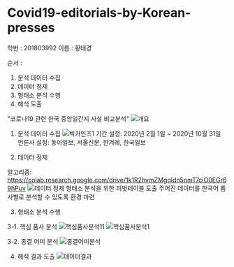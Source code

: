 # Covid19-editorials-by-Korean-presses

학번 : 201803992
이름 : 황태경

순서 :
1. 분석 데이터 수집
2. 데이터 정제
3. 형태소 분석 수행
4. 해석 도출


"코로나19 관련 한국 중앙일간지 사설 비교분석"
![개요](https://user-images.githubusercontent.com/74250157/102798523-9a048200-43f4-11eb-90fc-a7af0c7688f0.png)


1. 분석 데이터 수집
![빅카인즈1](https://user-images.githubusercontent.com/74250157/102798555-a38dea00-43f4-11eb-9d9d-89836fa19221.png)
기간 설정: 2020년 2월 1일 ~ 2020년 10월 31일
언론사 설정: 동아일보, 서울신문, 한겨레, 한국일보


2. 데이터 정제

알고리즘: https://colab.research.google.com/drive/1k1R2hvmZMgqIdn5nmT7ciO0EGr69hPuv
![데이터 정제](https://user-images.githubusercontent.com/74250157/102798837-ff587300-43f4-11eb-891e-ec99e3bf7d0d.png)
형태소 분석을 위한 피벗테이블 도출
주어진 데이터를 한국어 품사별로 분석할 수 있도록 환경 마련


3. 형태소 분석 수행

  3-1. 핵심 품사 분석
![핵심품사분석11](https://user-images.githubusercontent.com/74250157/102799117-67a75480-43f5-11eb-812c-9bf5f84d125f.png)
![핵심품사분석1](https://user-images.githubusercontent.com/74250157/102799145-71c95300-43f5-11eb-8c4f-9dc1c7c13a6d.png)

  3-2. 종결 어미 분석
![종결어미분석](https://user-images.githubusercontent.com/74250157/102799164-7aba2480-43f5-11eb-8b30-d3665eba1f4b.png)


4. 해석 결과 도출
![데이터결과](https://user-images.githubusercontent.com/74250157/102799196-86a5e680-43f5-11eb-8c3d-940bf98daeb3.png)
